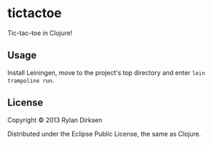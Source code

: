 # tictactoe

Tic-tac-toe in Clojure!

## Usage

Install Leiningen, move to the project's top directory and enter <code>lein trampoline run</code>.

## License

Copyright © 2013 Rylan Dirksen

Distributed under the Eclipse Public License, the same as Clojure.
